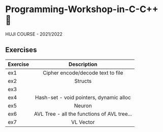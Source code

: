 # Programming-Workshop-in-C-C++ 🥇
HUJI COURSE - 2021/2022


## Exercises
| Exercise                          |   Description                                                                                                                      | 
| ----|:----------------------------------------------------------------------------------------------------------------------------------------------------------------:|
| ex1 | Cipher encode/decode text to file                                                                       |
| ex2 | Structs |
| ex3 | 
| ex4 |  Hash-set - void pointers, dynamic alloc                                                                                           
| ex5 |  Neuron |
| ex6 | AVL Tree - all the functions of AVL tree... |
| ex7 | VL Vector |
